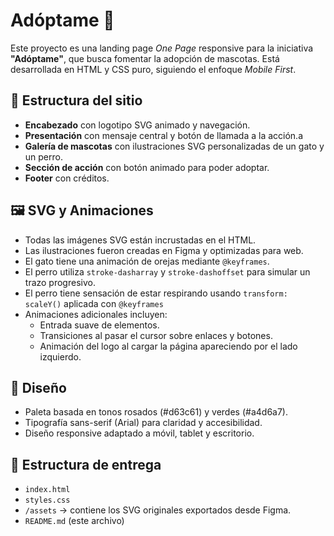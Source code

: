# Adóptame 🐾

Este proyecto es una landing page *One Page* responsive para la iniciativa **"Adóptame"**, que busca fomentar la adopción de mascotas. Está desarrollada en HTML y CSS puro, siguiendo el enfoque *Mobile First*.

## 🧩 Estructura del sitio

- **Encabezado** con logotipo SVG animado y navegación.
- **Presentación** con mensaje central y botón de llamada a la acción.a
- **Galería de mascotas** con ilustraciones SVG personalizadas de un gato y un perro.
- **Sección de acción** con botón animado para poder adoptar.
- **Footer** con créditos.

## 🖼️ SVG y Animaciones

- Todas las imágenes SVG están incrustadas en el HTML.
- Las ilustraciones fueron creadas en Figma y optimizadas para web.
- El gato tiene una animación de orejas mediante `@keyframes`.
- El perro utiliza `stroke-dasharray` y `stroke-dashoffset` para simular un trazo progresivo.
- El perro tiene sensación de estar respirando usando `transform: scaleY()` aplicada con `@keyframes`
- Animaciones adicionales incluyen:
  - Entrada suave de elementos.
  - Transiciones al pasar el cursor sobre enlaces y botones.
  - Animación del logo al cargar la página apareciendo por el lado izquierdo.

## 🎨 Diseño

- Paleta basada en tonos rosados (#d63c61) y verdes (#a4d6a7).
- Tipografía sans-serif (Arial) para claridad y accesibilidad.
- Diseño responsive adaptado a móvil, tablet y escritorio.

## 📂 Estructura de entrega

- `index.html`
- `styles.css`
- `/assets` → contiene los SVG originales exportados desde Figma.
- `README.md` (este archivo)
